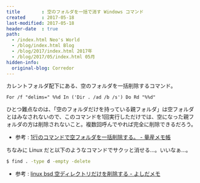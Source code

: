 ```yaml
---
title        : 空のフォルダを一括で消す Windows コマンド
created      : 2017-05-18
last-modified: 2017-05-18
header-date  : true
path:
  - /index.html Neo's World
  - /blog/index.html Blog
  - /blog/2017/index.html 2017年
  - /blog/2017/05/index.html 05月
hidden-info:
  original-blog: Corredor
---
```


カレントフォルダ配下にある、空のフォルダを一括削除するコマンド。

```batch
For /f "delims=" %%d In ('Dir . /ad /b /s') Do Rd "%%d"
```

ひとつ難点なのは、「空のフォルダだけを持っている親フォルダ」は空フォルダとはみなされないので、このコマンドを1回実行しただけでは、空になった親フォルダの方は削除されないこと。複数回呼んでやれば完全に削除できるだろう。

- 参考 : [1行のコマンドで空フォルダを一括削除する。 - 量産メモ帳](http://rms-099.hatenablog.jp/entry/20130121/1359223420)

ちなみに Linux だと以下のようなコマンドでサクッと消せる…。いいなぁ…。

```bash
$ find . -type d -empty -delete
```

- 参考 : [linux bsd 空ディレクトリだけを削除する - よしだメモ](http://d.hatena.ne.jp/rudeboyjet/20090312/p1)
